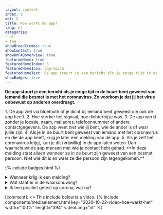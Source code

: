 ```yaml
---
layout: content
index: 9
set: 2
title: Hoe werkt de app?
lang: nl
categories:
- nl
- faq
showBreadCrumbs: true
showContact: true
showOnFAQoverview: true
featuredHome: true
featuredHomeIndex: 5
featuredHomeIcon: app-touch
featuredHomeText: De app stuurt je een bericht als je enige tijd in de buurt bent geweest van iemand die besmet is met het coronavirus.
showBadges: true
---
```


**De app stuurt je een bericht als je enige tijd in de buurt bent geweest van iemand die besmet is met het coronavirus. Zo voorkom je dat jij het virus onbewust op anderen overdraagt.** 

<div class="md-timeline" markdown="1">
1. De app ziet via bluetooth of je dicht bij iemand bent geweest die ook de app heeft.
2. Hoe sterker het signaal, hoe dichterbij je was.
3. De app werkt zonder je locatie, naam, mailadres, telefoonnummer of andere contactgegevens. De app weet niet wie jij bent, wie de ander is of waar jullie zijn.
4. Als je in de buurt bent geweest van iemand met het coronavirus en die de app heeft, krijg je later een melding van de app.
5. Als je zelf het coronavirus krijgt, kun je dit (vrijwillig) in de app laten weten. Dan waarschuwt de app mensen met wie je contact hebt gehad. **In deze melding staat alleen wanneer ze in de buurt zijn geweest van een besmet persoon. Niet wie dit is en waar ze die persoon zijn tegengekomen.**
</div>

{% include badges.html %}


<details>
   <summary>Wanneer krijg ik een melding?</summary>
   <div markdown="1">
Als je positief getest bent op corona, dan kun je dit vrijwillig aangeven in de app, samen met de GGD. Als een GGD-medewerker je belt met de testuitslag, vraagt deze jou dan ook of je anderen wilt waarschuwen via de app. Als je hiervoor kiest, ziet de ontvanger niet wie je bent of waar er contact is geweest. Over de melding beslis je zelf, het is niet verplicht en gaat niet automatisch.

</div>
</details>

<details>
<summary>Wat staat er in de waarschuwing?</summary>
<div markdown="1">

In de melding staat hoeveel dagen geleden je dicht bij iemand was die later corona bleek te hebben. Het is niet bekend wie dat was, waar of wanneer precies.

-   	Je kunt je na een melding direct laten testen, ook als je geen klachten hebt. Alle informatie hierover staat in de melding die je krijgt vanuit de CoronaMelder-app.
-   	Heb je ernstige klachten of zit je in een risicogroep? Bel je huisarts.

</div>
</details>

<details>
<summary>Ik ben positief getest op corona, wat nu?</summary>
<div markdown="1">
Als je positief getest bent op corona, dan kun je dit vrijwillig aangeven in de app, samen met een medewerker van de GGD. Zo kun je anderen waarschuwen. De ontvanger ziet niet wie je bent of waar er contact  is geweest. Over de melding beslis je zelf, het is niet verplicht en gaat niet automatisch.
</div>
</details>

[comment]: <> This include below is a video.
{% include components/mediaelement.html key="2020-10-22-video-hoe-werkt-het" width="100%" height="394"  videoLang="nl" %}
